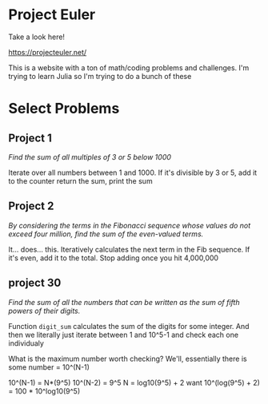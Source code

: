 # Project Euler 

Take a look here! 

https://projecteuler.net/

This is a website with a ton of math/coding problems and challenges.
I'm trying to learn Julia so I'm trying to do a bunch of these

# Select Problems 

## Project 1 

*Find the sum of all multiples of 3 or 5 below 1000*

Iterate over all numbers between 1 and 1000.
If it's divisible by 3 or 5, add it to the counter 
return the sum, print the sum 

## Project 2 

*By considering the terms in the Fibonacci sequence whose values do not exceed four million, find the sum of the even-valued terms.*

It... does... this. 
Iteratively calculates the next term in the Fib sequence. If it's even, add it to the total.
Stop adding once you hit 4,000,000

## project 30

*Find the sum of all the numbers that can be written as the sum of fifth powers of their digits.*

Function `digit_sum` calculates the sum of the digits for some integer.
And then we literally just iterate between 1 and 10^5-1 and check each one individualy 


What is the maximum number worth checking?
We'll, essentially there is some number = 10^(N-1)

10^(N-1) = N*(9^5)
10^(N-2) = 9^5 
N = log10(9^5) + 2
want 10^(log(9^5) + 2)
    = 100 * 10^log10(9^5)